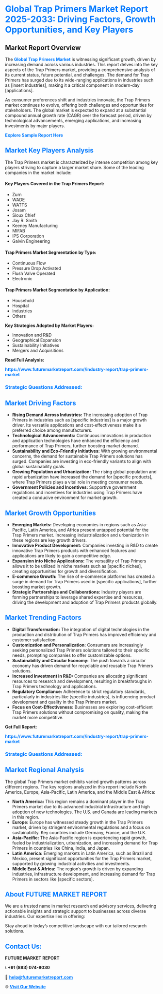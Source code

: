 <h1 style="color: #007BFF;">Global Trap Primers Market Report 2025-2033: Driving Factors, Growth Opportunities, and Key Players</h1>

<section id="overview">
<h2>Market Report Overview</h2>
<p>The <a href="https://www.futuremarketreport.com//industry-report/trap-primers-market" style="color: #007BFF; text-decoration: none;"><strong>Global Trap Primers Market</strong></a> is witnessing significant growth, driven by increasing demand across various industries. This report delves into the key aspects of the Trap Primers market, providing a comprehensive analysis of its current status, future potential, and challenges. The demand for Trap Primers has surged due to its wide-ranging applications in industries such as [insert industries], making it a critical component in modern-day [applications].</p>
<p>As consumer preferences shift and industries innovate, the Trap Primers market continues to evolve, offering both challenges and opportunities for stakeholders. The global market is expected to expand at a substantial compound annual growth rate (CAGR) over the forecast period, driven by technological advancements, emerging applications, and increasing investments by major players.</p>
</section>

<section id="overview">
<p><a href="https://www.futuremarketreport.com//request-sample/reportId=52309" style="color: #007BFF; text-decoration: none;"><strong>Explore Sample Report Here</strong></a></p>
</section>

<section id="key-players">
<h2 style="color: #007BFF;">Market Key Players Analysis</h2>
<p>The Trap Primers market is characterized by intense competition among key players striving to capture a larger market share. Some of the leading companies in the market include:</p>
<h4>Key Players Covered in the Trap Primers Report:</h4>
<ul><li>Zurn</li><li>WADE</li><li>WATTS</li><li>Josam</li><li>Sioux Chief</li><li>Jay R. Smith</li><li>Keeney Manufacturing</li><li>MIFAB</li><li>IPS Corporation</li><li>Galvin Engineering</li></ul>
<h4>Trap Primers Market Segmentation by Type:</h4>
<ul><li>Continuous Flow</li><li>Pressure Drop Activated</li><li>Flush Valve Operated</li><li>Electronic</li></ul>

<h4>Trap Primers Market Segmentation by Application:</h4>
<ul><li>Household</li><li>Hospital</li><li>Industries</li><li>Others</li></ul>
<p><strong>Key Strategies Adopted by Market Players:</strong></p>
<ul>
<li>Innovation and R&D</li>
<li>Geographical Expansion</li>
<li>Sustainability Initiatives</li>
<li>Mergers and Acquisitions</li>
</ul>
</section>

<section>
<p><strong>Read Full Analysis: </strong></p><a href="https://www.futuremarketreport.com//industry-report/trap-primers-market" style="color: #007BFF; text-decoration: none;"><strong>https://www.futuremarketreport.com//industry-report/trap-primers-market</strong></a>
<h3 style="color: #007BFF;">Strategic Questions Addressed:</h3>
</section>

<section id="driving-factors">
<h2 style="color: #007BFF;">Market Driving Factors</h2>
<ul>
<li><strong>Rising Demand Across Industries:</strong> The increasing adoption of Trap Primers in industries such as [specific industries] is a major growth driver. Its versatile applications and cost-effectiveness make it a preferred choice among manufacturers.</li>
<li><strong>Technological Advancements:</strong> Continuous innovations in production and application technologies have enhanced the efficiency and performance of Trap Primers, further boosting market demand.</li>
<li><strong>Sustainability and Eco-Friendly Initiatives:</strong> With growing environmental concerns, the demand for sustainable Trap Primers solutions has surged. Companies are investing in eco-friendly variants to align with global sustainability goals.</li>
<li><strong>Growing Population and Urbanization:</strong> The rising global population and rapid urbanization have increased the demand for [specific products], where Trap Primers plays a vital role in meeting consumer needs.</li>
<li><strong>Government Policies and Incentives:</strong> Supportive government regulations and incentives for industries using Trap Primers have created a conducive environment for market growth.</li>
</ul>
</section>

<section id="growth-opportunities">
<h2 style="color: #007BFF;">Market Growth Opportunities</h2>
<ul>
<li><strong>Emerging Markets:</strong> Developing economies in regions such as Asia-Pacific, Latin America, and Africa present untapped potential for the Trap Primers market. Increasing industrialization and urbanization in these regions are key growth drivers.</li>
<li><strong>Innovative Product Development:</strong> Companies investing in R&D to create innovative Trap Primers products with enhanced features and applications are likely to gain a competitive edge.</li>
<li><strong>Expansion into Niche Applications:</strong> The versatility of Trap Primers allows it to be utilized in niche markets such as [specific niches], creating opportunities for growth and diversification.</li>
<li><strong>E-commerce Growth:</strong> The rise of e-commerce platforms has created a surge in demand for Trap Primers used in [specific applications], further boosting market growth.</li>
<li><strong>Strategic Partnerships and Collaborations:</strong> Industry players are forming partnerships to leverage shared expertise and resources, driving the development and adoption of Trap Primers products globally.</li>
</ul>
</section>

<section id="trending-factors">
<h2 style="color: #007BFF;">Market Trending Factors</h2>
<ul>
<li><strong>Digital Transformation:</strong> The integration of digital technologies in the production and distribution of Trap Primers has improved efficiency and customer satisfaction.</li>
<li><strong>Customization and Personalization:</strong> Consumers are increasingly seeking personalized Trap Primers solutions tailored to their specific needs, prompting companies to offer customizable options.</li>
<li><strong>Sustainability and Circular Economy:</strong> The push towards a circular economy has driven demand for recyclable and reusable Trap Primers solutions.</li>
<li><strong>Increased Investment in R&D:</strong> Companies are allocating significant resources to research and development, resulting in breakthroughs in Trap Primers technology and applications.</li>
<li><strong>Regulatory Compliance:</strong> Adherence to strict regulatory standards, particularly in industries like [specific industries], is influencing product development and quality in the Trap Primers market.</li>
<li><strong>Focus on Cost-Effectiveness:</strong> Businesses are exploring cost-efficient Trap Primers solutions without compromising on quality, making the market more competitive.</li>
</ul>
</section>

<section>
<p><strong>Get Full Report: </strong></p><a href="https://www.futuremarketreport.com//industry-report/trap-primers-market" style="color: #007BFF; text-decoration: none;"><strong>https://www.futuremarketreport.com//industry-report/trap-primers-market</strong></a>
<h3 style="color: #007BFF;">Strategic Questions Addressed:</h3>
</section>


<section id="regional-analysis">
<h2 style="color: #007BFF;">Market Regional Analysis</h2>
<p>The global Trap Primers market exhibits varied growth patterns across different regions. The key regions analyzed in this report include North America, Europe, Asia-Pacific, Latin America, and the Middle East & Africa:</p>
<ul>
<li><strong>North America:</strong> This region remains a dominant player in the Trap Primers market due to its advanced industrial infrastructure and high adoption of new technologies. The U.S. and Canada are leading markets in this region.</li>
<li><strong>Europe:</strong> Europe has witnessed steady growth in the Trap Primers market, driven by stringent environmental regulations and a focus on sustainability. Key countries include Germany, France, and the U.K.</li>
<li><strong>Asia-Pacific:</strong> The Asia-Pacific region is experiencing rapid growth, fueled by industrialization, urbanization, and increasing demand for Trap Primers in countries like China, India, and Japan.</li>
<li><strong>Latin America:</strong> Emerging markets in Latin America, such as Brazil and Mexico, present significant opportunities for the Trap Primers market, supported by growing industrial activities and investments.</li>
<li><strong>Middle East & Africa:</strong> The region’s growth is driven by expanding industries, infrastructure development, and increasing demand for Trap Primers in sectors like [specific sectors].</li>
</ul>
</section>

<footer>
<h2 style="color: #007BFF;">About FUTURE MARKET REPORT</h2>
<p>We are a trusted name in market research and advisory services, delivering actionable insights and strategic support to businesses across diverse industries. Our expertise lies in offering:</p>

<p>Stay ahead in today’s competitive landscape with our tailored research solutions.</p>

<h2 style="color: #007BFF;">Contact Us:</h2>
<p><strong>FUTURE MARKET REPORT</strong></p>
<p>📞 <strong>+91 (883) 074-8030</strong></p>
<p>📧 <strong><a href="mailto:help@futuremarketreport.com" style="color: #007BFF;">help@futuremarketreport.com</a></strong></p>
<p>🌐 <strong><a href="https://www.futuremarketreport.com/" style="color: #007BFF;">Visit Our Website</a></strong></p>
</footer>